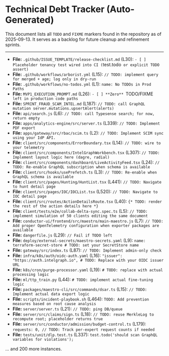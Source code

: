 
# Technical Debt Tracker (Auto-Generated)

This document lists all `TODO` and `FIXME` markers found in the repository as of 2025-09-13. It serves as a backlog for future cleanup and refinement sprints.

---

- **File:** `.github/ISSUE_TEMPLATE/release-checklist.md` (L30): `- [ ] Placeholder tenancy test wired into CI (`test.todo` or explicit TODO assert)`
- **File:** `.github/workflows/arborist.yml` (L15): `// TODO: implement query for merged + age; log only in dry-run`
- **File:** `.github/workflows/no-todos.yml` (L1): `name: No TODOs in Prod Paths`
- **File:** `MVP1_EXECUTION_PROMPT.md` (L26): `- [ ] **Zero** `TODO/FIXME` left in production code paths`
- **File:** `SPRINT_FRAUD_SCAM_INTEL.md` (L187): `// TODO: call GraphQL mutation server.mutations.upsertAlert(alerts)`
- **File:** `api/search.js` (L6): `// TODO: call Typesense search; for now, return empty`
- **File:** `apps/analytics-engine/src/server.ts` (L339): `// TODO: Implement PDF export`
- **File:** `apps/gateway/src/rbac/scim.ts` (L2): `// TODO: Implement SCIM sync using your IdP API.`
- **File:** `client/src/components/ErrorBoundary.tsx` (L14): `// TODO: wire to your telemetry`
- **File:** `client/src/components/IntelGraphWorkbench.tsx` (L307): `// TODO: Implement layout logic here (dagre, radial)`
- **File:** `client/src/components/dashboard/LiveActivityFeed.tsx` (L24): `// TODO: Re-enable GraphQL subscription when schema is available`
- **File:** `client/src/hooks/usePrefetch.ts` (L3): `// TODO: Re-enable when GraphQL schema is available`
- **File:** `client/src/pages/Hunting/HuntList.tsx` (L441): `// TODO: Navigate to hunt detail page`
- **File:** `client/src/pages/IOC/IOCList.tsx` (L520): `// TODO: Navigate to IOC detail page`
- **File:** `client/src/routes/ActionDetailsRoute.tsx` (L40): `{* TODO: render the rest of the action details here *}`
- **File:** `client/tests/e2e/collab-delta-sync.spec.ts` (L5): `// TODO: implement simulation of 50 clients editing the same document`
- **File:** `conductor-ui/frontend/src/maestro/main-maestro.js` (L7): `// TODO: Add proper OpenTelemetry configuration when exporter packages are available`
- **File:** `dangerfile.js` (L29): `// Fail if TODO left`
- **File:** `deploy/external-secrets/maestro-secrets.yaml` (L9): `name: terraform-secret-store # TODO: set your SecretStore name`
- **File:** `gateway/src/index.ts` (L87): `// TODO: Implement admin-only check`
- **File:** `infra/k8s/auth/oidc-auth.yaml` (L16): `"issuer": "https://auth.intelgraph.io", # TODO: Replace with your OIDC issuer URL`
- **File:** `k8s/cron/purge-processor.yaml` (L19): `# TODO: replace with actual processing logic`
- **File:** `ml/ttp_train.py` (L44): `# TODO: implement actual fine-tuning logic`
- **File:** `packages/maestro-cli/src/commands/dsar.ts` (L15): `// TODO: Implement actual data export logic`
- **File:** `scripts/incident-playbook.sh` (L464): `TODO: Add prevention measures based on root cause analysis`
- **File:** `server/server.ts` (L21): `// TODO: ping DB/queue`
- **File:** `server/src/claims/sign.ts` (L18): `// TODO: reuse MerkleLog to recompute root; placeholder returns true`
- **File:** `server/src/conductor/admission/budget-control.ts` (L179): `requests: 0, // TODO: Track per-expert request counts if needed`
- **File:** `tests/unit/dlp.test.ts` (L337): `test.todo('should scan GraphQL variables for violations');`

... and 200 more instances.
